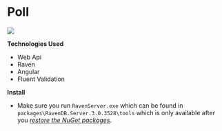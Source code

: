 # Poll
![](http://i.imgur.com/y3OLsy1.png)


**Technologies Used**
- Web Api
- Raven
- Angular
- Fluent Validation

**Install**
- Make sure you run `RavenServer.exe` which can be found in `packages\RavenDB.Server.3.0.3528\tools` which is only available after you [*restore the NuGet packages*](http://docs.nuget.org/docs/reference/package-restore). 
